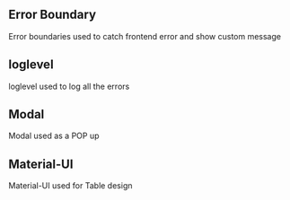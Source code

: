 ## Error Boundary
Error boundaries used to catch frontend error and show custom message
## loglevel
loglevel used to log all the errors
## Modal
Modal used as a POP up
## Material-UI
Material-UI used for Table design
